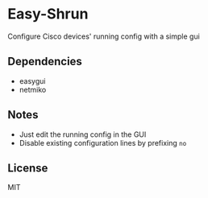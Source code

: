 # Easy-Shrun
Configure Cisco devices' running config with a simple gui

## Dependencies
- easygui
- netmiko

## Notes
- Just edit the running config in the GUI
- Disable existing configuration lines by prefixing `no`

## License
MIT
